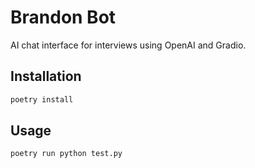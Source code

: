 # Brandon Bot

AI chat interface for interviews using OpenAI and Gradio.

## Installation

```bash
poetry install
```

## Usage

```bash
poetry run python test.py
```


